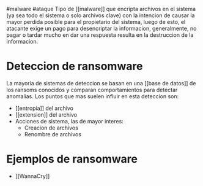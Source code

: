 #malware #ataque 
Tipo de [[malware]] que encripta archivos en el sistema (ya sea todo el sistema o solo archivos clave) con la intencion de causar la mayor perdida posible para el propietario del sistema, luego de esto, el atacante exige un pago para desencriptar la informacion, generalmente, no pagar o tardar mucho en dar una respuesta resulta en la destruccion de la informacion.

# Deteccion de ransomware
La mayoria de sistemas de deteccion se basan en una [[base de datos]] de los ransoms conocidos y comparan comportamientos para detectar anomalias. Los puntos que mas suelen influir en esta deteccion son:
- [[entropia]] del archivo
- [[extension]] del archivo
- Acciones de sistema, las de mayor interes:
	- Creacion de archivos
	- Renombre de archivos
# Ejemplos de ransomware
- [[WannaCry]]